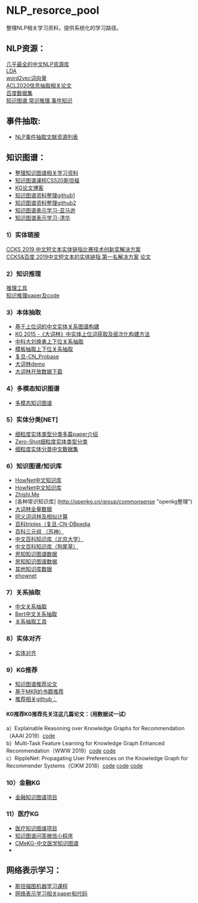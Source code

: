 # NLP_resorce_pool
整理NLP相关学习资料，提供系统化的学习路径。

## NLP资源：
[几乎最全的中文NLP资源库](https://github.com/fighting41love/funNLP "NLP民工的乐园")    
[LDA](https://github.com/DengYangyong/LDA_gensim  "中英文新闻主题")    
[word2vec词向量](https://github.com/RaRe-Technologies/gensim-data  "官方链接")    
[ACL2020信息抽取相关论文](https://zhuanlan.zhihu.com/p/142408584?utm_source=wechat_session&utm_medium=social&utm_oi=770765506717171712 "ACL2020")  
[百度数据集](https://ai.baidu.com/broad/introduction  "包括信息抽取、实体链接、阅读理解等多种数据集")    
[知识图谱,常识推理,事件知识](https://homes.cs.washington.edu/~msap/publications.html)
## 事件抽取:
* [NLP事件抽取文献资源列表](https://github.com/BaptisteBlouin/EventExtractionPapers "事件抽取")
## 知识图谱：
* [整理知识图谱相关学习资料](https://github.com/husthuke/awesome-knowledge-graph "知识图谱相关学习资料")
* [知识图谱课程CS520斯坦福](https://web.stanford.edu/class/cs520/"知识图谱课程")
* [KG论文博客](https://blog.csdn.net/TgqDT3gGaMdkHasLZv "博客")
* [知识图谱资料整理github1](https://github.com/husthuke/awesome-knowledge-graph 'github')
* [知识图谱资料整理github2](https://github.com/BrambleXu/knowledge-graph-learning 'github')
* [知识图谱表示学习-亚马逊](https://github.com/awslabs/dgl-ke 'github')
* [知识图谱表示学习-清华](https://github.com/thunlp/OpenKE 'github')

### 1）实体链接
[CCKS 2019 中文短文本实体链指比赛技术创新奖解决方案](https://github.com/AlexYangLi/ccks2019_el "实体链接")   
[CCKS&百度 2019中文短文本的实体链指 第一名解决方案](https://github.com/panchunguang/ccks_baidu_entity_link '实体链接')
[论文](https://arxiv.org/pdf/2005.14253.pdf)
  ### 2）知识推理
[推理工具](https://www.drools.org/ "推理引擎")    
[知识推理paper及code](https://github.com/THU-KEG/Knowledge_Graph_Reasoning_Papers "paper及code")
  ### 3）本体抽取
* [基于上位词的中文实体关系图谱构建](https://www.docin.com/p-1541647233.html "哈工大")   
* [KG 2015 -《大词林》中实体上位词获取及层次化构建方法](https://wenku.baidu.com/view/855083d67375a417876f8f64.html "大词林")  
* [中科大刘焕勇上下位关系抽取](https://www.ctolib.com/liuhuanyong-HyponymyExtraction.html "上下位关系")
* [模板抽取上下位关系抽取](https://jinzengnju.github.io/2018/03/12/%E5%85%B3%E7%B3%BB%E6%8A%BD%E5%8F%96/ "上下位关系")
* [复旦-CN_Probase](http://kw.fudan.edu.cn/cnprobase/intro/ "文档及接口")   
* [大词林demo](http://101.200.120.155/ "查询服务及目录浏览")
* [大词林开放数据下载](https://mp.weixin.qq.com/s/gGig5KFztInrGAmhUhqAkg "实体、概念、关系")
### 4）多模态知识图谱
* [多模态知识图谱](https://mp.weixin.qq.com/s/zYVPBED_7sxsLxHhTRCv1g "基于知识图谱的语义理解技术及应用")
### 5）实体分类[NET]
* [细粒度实体类型分类多篇paper介绍](https://www.zhihu.com/people/chen-bo-89-7/posts "知乎解读paper")        
* [Zero-Shot细粒度实体类型分类](https://mp.weixin.qq.com/s/cMzWWH5B1tvq_Q1_lRxjFg "论文MZNT")
* [细粒度实体分类中文数据集](https://github.com/HKUST-KnowComp/cfet)
### 6）知识图谱/知识库
* [HowNet中文知识库](https://github.com/thunlp/OpenHowNet "知识库整理")
* [HowNet中文知识库](https://openhownet.thunlp.org/ "知识库整理")
* [Zhishi.Me](http://www.openkg.cn/dataset/zhishi-me "知识库整理")
* [各种常识知识库] (http://openkg.cn/group/commonsense "openkg整理")
* [大词林全量数据](https://pan.baidu.com/s/1WPLabIoCw4Yib4g7K0qVOw "提取码: i25q")
* [同义词词林及相似计算](https://github.com/BiLiangLtd/WordSimilarity "同义词词林及基于词林数据的相似度计算")
* [百科triples（复旦-CN-DBpedia](http://www.openkg.cn/dataset/cndbpedia "百科三元组")
* [百科三元组 （苏神）](https://kexue.fm/archives/4359 "百科三元组")
* [中文百科知识库（北京大学）](http://www.openkg.cn/dataset/pku-pie "百科三元组")
* [中文百科知识库（狗尾草）](http://www.openkg.cn/dataset/zhonto "百科三元组")
* [思知知识图谱数据](http://www.openkg.cn/dataset/ownthink-v2 "三元组")
* [思知知识图谱数据](https://github.com/ownthink/KnowledgeGraphData "三元组")
* [其他知识库数据](http://www.openkg.cn/dataset "其他知识库数据")
* [ehownet](http://ehownet.iis.sinica.edu.tw/ehownet.php "概念层级关系")



### 7）关系抽取
* [中文关系抽取](https://github.com/thunlp/Chinese_NRE "中文关系抽取")    
* [Bert中文关系抽取](https://github.com/Ricardokevins/Bert-In-Relation-Extraction "Bert中文关系抽取")
* [关系抽取工具](https://github.com/thunlp/OpenNRE "关系抽取工具")

### 8）实体对齐
* [实体对齐](https://github.com/THU-KEG/Entity_Alignment_Papers "实体对齐论文代码")
### 9）KG推荐
* [知识图谱推荐论文](https://github.com/xgy995975102/RS-with-KG "知识图谱推荐论文代码")
* [基于MKR的书籍推荐](https://github.com/Randool/pyRecommender "基于MKR的书籍推荐")
* [推荐相关github：](https://github.com/SSSxCCC/Recommender-System "KG相关github")
#### KG推荐KG推荐先关注这几篇论文：（用数据试一试）
a）Explainable Reasoning over Knowledge Graphs for Recommendation（AAAI 2019）[code](https://github.com/eBay/KPRN "KRPN")   
b）Multi-Task Feature Learning for Knowledge Graph Enhanced Recommendation（WWW 2019）[code](https://github.com/hwwang55/MKR) [code](https://github.com/Randool/pyRecommender)   
c）RippleNet: Propagating User Preferences on the Knowledge Graph for Recommender Systems（CIKM 2018）[code](https://github.com/hwwang55/RippleNet) [code]( https://github.com/qibinc/RippleNet-PyTorch) [code](https://github.com/tezignlab/RippleNet-TF2)   
### 10）金融KG
* [金融知识图谱项目](https://github.com/liuhuanyong/QASystemOnMedicalKG "金融KG")

### 11）医疗KG
* [医疗知识图谱项目](https://weibo.cn/sinaurl?u=https%3A%2F%2Fgithub.com%2Fjm199504%2FFinancial-Knowledge-Graphs "医疗KG")    
* [知识图谱问答微信小程序](https://github.com/NTDXYG/Neo4j "KG问答小程序")  
* [CMeKG-中文医学知识图谱](http://cmekg.pcl.ac.cn/ "北大、郑大智慧医疗课题组demo")  
*

## 网络表示学习：
* [斯坦福图机器学习课程](https://hub.baai.ac.cn/view/5889 "图机器学习")    
* [网络表示学习相关paper和代码](https://github.com/chihming/awesome-network-embedding "github")

